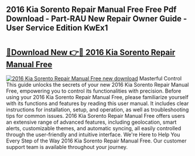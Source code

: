## 2016 Kia Sorento Repair Manual Free Free Pdf Download - Part-RAU New Repair Owner Guide - User Service Edition KwEx1

# <h2><a href="http://bc64696.oget.top/?id=2016+Kia+Sorento+Repair+Manual+Free">🔗Download New 👉🔴 2016 Kia Sorento Repair Manual Free</a></h2>

[![2016 Kia Sorento Repair Manual Free new download](https://i.imgur.com/5g1atiW.png)](http://bc64696.oget.top/?id=2016+Kia+Sorento+Repair+Manual+Free)
Masterful Control This guide unlocks the secrets of your new 2016 Kia Sorento Repair Manual Free, empowering you to control its functionalities with precision. Before using your 2016 Kia Sorento Repair Manual Free, please familiarize yourself with its functions and features by reading this user manual. It includes clear instructions for installation, setup, and operation, as well as troubleshooting tips for common issues. 2016 Kia Sorento Repair Manual Free offers users an extensive range of advanced features, including geolocation, smart alerts, customizable themes, and automatic syncing, all easily controlled through the user-friendly and intuitive interface. We're Here to Help You Every Step of the Way 2016 Kia Sorento Repair Manual Free. Our customer support team is available throughout your journey.
